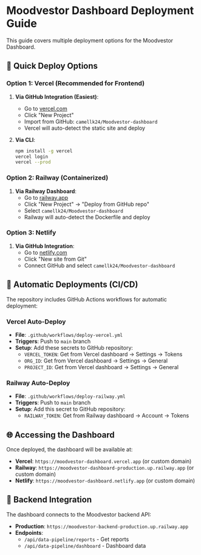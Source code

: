 # Moodvestor Dashboard Deployment Guide

This guide covers multiple deployment options for the Moodvestor Dashboard.

## 🚀 Quick Deploy Options

### Option 1: Vercel (Recommended for Frontend)

1. **Via GitHub Integration (Easiest)**:
   - Go to [vercel.com](https://vercel.com)
   - Click "New Project"
   - Import from GitHub: `camellk24/Moodvestor-dashboard`
   - Vercel will auto-detect the static site and deploy

2. **Via CLI**:
   ```bash
   npm install -g vercel
   vercel login
   vercel --prod
   ```

### Option 2: Railway (Containerized)

1. **Via Railway Dashboard**:
   - Go to [railway.app](https://railway.app)
   - Click "New Project" → "Deploy from GitHub repo"
   - Select `camellk24/Moodvestor-dashboard`
   - Railway will auto-detect the Dockerfile and deploy

### Option 3: Netlify

1. **Via GitHub Integration**:
   - Go to [netlify.com](https://netlify.com)
   - Click "New site from Git"
   - Connect GitHub and select `camellk24/Moodvestor-dashboard`

## 🔄 Automatic Deployments (CI/CD)

The repository includes GitHub Actions workflows for automatic deployment:

### Vercel Auto-Deploy
- **File**: `.github/workflows/deploy-vercel.yml`
- **Triggers**: Push to `main` branch
- **Setup**: Add these secrets to GitHub repository:
  - `VERCEL_TOKEN`: Get from Vercel dashboard → Settings → Tokens
  - `ORG_ID`: Get from Vercel dashboard → Settings → General
  - `PROJECT_ID`: Get from Vercel dashboard → Settings → General

### Railway Auto-Deploy
- **File**: `.github/workflows/deploy-railway.yml`
- **Triggers**: Push to `main` branch
- **Setup**: Add this secret to GitHub repository:
  - `RAILWAY_TOKEN`: Get from Railway dashboard → Account → Tokens

## 🌐 Accessing the Dashboard

Once deployed, the dashboard will be available at:
- **Vercel**: `https://moodvestor-dashboard.vercel.app` (or custom domain)
- **Railway**: `https://moodvestor-dashboard-production.up.railway.app` (or custom domain)
- **Netlify**: `https://moodvestor-dashboard.netlify.app` (or custom domain)

## 🔗 Backend Integration

The dashboard connects to the Moodvestor backend API:
- **Production**: `https://moodvestor-backend-production.up.railway.app`
- **Endpoints**: 
  - `/api/data-pipeline/reports` - Get reports
  - `/api/data-pipeline/dashboard` - Dashboard data
